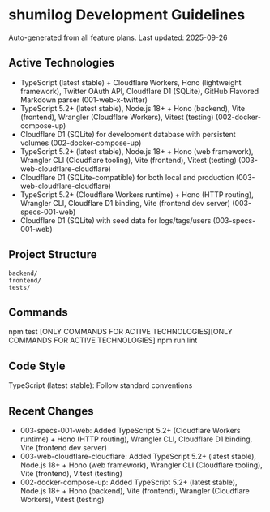 # shumilog Development Guidelines

Auto-generated from all feature plans. Last updated: 2025-09-26

## Active Technologies
- TypeScript (latest stable) + Cloudflare Workers, Hono (lightweight framework), Twitter OAuth API, Cloudflare D1 (SQLite), GitHub Flavored Markdown parser (001-web-x-twitter)
- TypeScript 5.2+ (latest stable), Node.js 18+ + Hono (backend), Vite (frontend), Wrangler (Cloudflare Workers), Vitest (testing) (002-docker-compose-up)
- Cloudflare D1 (SQLite) for development database with persistent volumes (002-docker-compose-up)
- TypeScript 5.2+ (latest stable), Node.js 18+ + Hono (web framework), Wrangler CLI (Cloudflare tooling), Vite (frontend), Vitest (testing) (003-web-cloudflare-cloudflare)
- Cloudflare D1 (SQLite-compatible) for both local and production (003-web-cloudflare-cloudflare)
- TypeScript 5.2+ (Cloudflare Workers runtime) + Hono (HTTP routing), Wrangler CLI, Cloudflare D1 binding, Vite (frontend dev server) (003-specs-001-web)
- Cloudflare D1 (SQLite) with seed data for logs/tags/users (003-specs-001-web)

## Project Structure
```
backend/
frontend/
tests/
```

## Commands
npm test [ONLY COMMANDS FOR ACTIVE TECHNOLOGIES][ONLY COMMANDS FOR ACTIVE TECHNOLOGIES] npm run lint

## Code Style
TypeScript (latest stable): Follow standard conventions

## Recent Changes
- 003-specs-001-web: Added TypeScript 5.2+ (Cloudflare Workers runtime) + Hono (HTTP routing), Wrangler CLI, Cloudflare D1 binding, Vite (frontend dev server)
- 003-web-cloudflare-cloudflare: Added TypeScript 5.2+ (latest stable), Node.js 18+ + Hono (web framework), Wrangler CLI (Cloudflare tooling), Vite (frontend), Vitest (testing)
- 002-docker-compose-up: Added TypeScript 5.2+ (latest stable), Node.js 18+ + Hono (backend), Vite (frontend), Wrangler (Cloudflare Workers), Vitest (testing)

<!-- MANUAL ADDITIONS START -->
<!-- MANUAL ADDITIONS END -->
